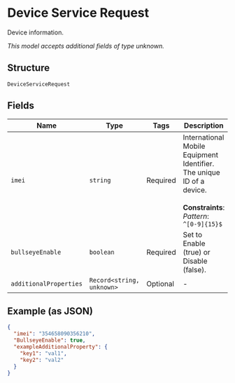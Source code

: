 
# Device Service Request

Device information.

*This model accepts additional fields of type unknown.*

## Structure

`DeviceServiceRequest`

## Fields

| Name | Type | Tags | Description |
|  --- | --- | --- | --- |
| `imei` | `string` | Required | International Mobile Equipment Identifier. The unique ID of a device.<br><br>**Constraints**: *Pattern*: `^[0-9]{15}$` |
| `bullseyeEnable` | `boolean` | Required | Set to Enable (true) or Disable (false). |
| `additionalProperties` | `Record<string, unknown>` | Optional | - |

## Example (as JSON)

```json
{
  "imei": "354658090356210",
  "BullseyeEnable": true,
  "exampleAdditionalProperty": {
    "key1": "val1",
    "key2": "val2"
  }
}
```

